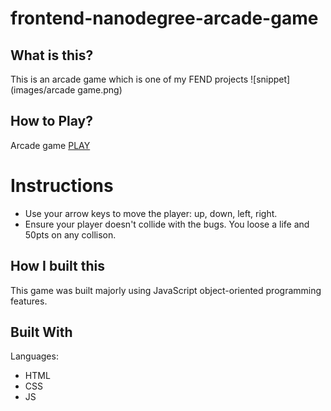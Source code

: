 frontend-nanodegree-arcade-game
===============================

## What is this? 
This is an arcade game which is one of my FEND projects
![snippet](images/arcade game.png)

## How to Play?

Arcade game [PLAY](https://subhaduraisamy.github.io/fend-arcade-game/)

# Instructions
* Use your arrow keys to move the player: up, down, left, right. 
* Ensure your player doesn't collide with the bugs. You loose a life and 50pts on any collison.

## How I built this
This game was built majorly using JavaScript object-oriented programming features.
## Built With

Languages:

* HTML
* CSS
* JS

